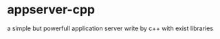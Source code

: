 appserver-cpp
=============

a simple but powerfull application server write by c++ with exist libraries